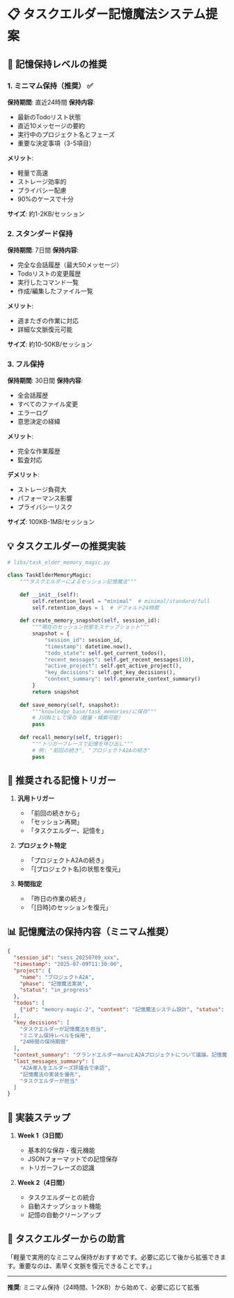 # 📋 タスクエルダー記憶魔法システム提案

## 🔮 記憶保持レベルの推奨

### 1. **ミニマム保持（推奨）** ✅
**保持期間**: 直近24時間
**保持内容**:
- 最新のTodoリスト状態
- 直近10メッセージの要約
- 実行中のプロジェクト名とフェーズ
- 重要な決定事項（3-5項目）

**メリット**:
- 軽量で高速
- ストレージ効率的
- プライバシー配慮
- 90%のケースで十分

**サイズ**: 約1-2KB/セッション

### 2. **スタンダード保持**
**保持期間**: 7日間
**保持内容**:
- 完全な会話履歴（最大50メッセージ）
- Todoリストの変更履歴
- 実行したコマンド一覧
- 作成/編集したファイル一覧

**メリット**:
- 週またぎの作業に対応
- 詳細な文脈復元可能

**サイズ**: 約10-50KB/セッション

### 3. **フル保持**
**保持期間**: 30日間
**保持内容**:
- 全会話履歴
- すべてのファイル変更
- エラーログ
- 意思決定の経緯

**メリット**:
- 完全な作業履歴
- 監査対応

**デメリット**:
- ストレージ負荷大
- パフォーマンス影響
- プライバシーリスク

**サイズ**: 100KB-1MB/セッション

## 💡 タスクエルダーの推奨実装

```python
# libs/task_elder_memory_magic.py

class TaskElderMemoryMagic:
    """タスクエルダーによるセッション記憶魔法"""
    
    def __init__(self):
        self.retention_level = "minimal"  # minimal/standard/full
        self.retention_days = 1  # デフォルト24時間
        
    def create_memory_snapshot(self, session_id):
        """現在のセッション状態をスナップショット"""
        snapshot = {
            "session_id": session_id,
            "timestamp": datetime.now(),
            "todo_state": self.get_current_todos(),
            "recent_messages": self.get_recent_messages(10),
            "active_project": self.get_active_project(),
            "key_decisions": self.get_key_decisions(),
            "context_summary": self.generate_context_summary()
        }
        return snapshot
        
    def save_memory(self, snapshot):
        """knowledge_base/task_memories/に保存"""
        # JSONとして保存（軽量・検索可能）
        pass
        
    def recall_memory(self, trigger):
        """トリガーフレーズで記憶を呼び出し"""
        # 例: "前回の続き", "プロジェクトA2Aの続き"
        pass
```

## 🎯 推奨される記憶トリガー

1. **汎用トリガー**
   - 「前回の続きから」
   - 「セッション再開」
   - 「タスクエルダー、記憶を」

2. **プロジェクト特定**
   - 「プロジェクトA2Aの続き」
   - 「[プロジェクト名]の状態を復元」

3. **時間指定**
   - 「昨日の作業の続き」
   - 「[日時]のセッションを復元」

## 📊 記憶魔法の保持内容（ミニマム推奨）

```json
{
  "session_id": "sess_20250709_xxx",
  "timestamp": "2025-07-09T11:30:00",
  "project": {
    "name": "プロジェクトA2A",
    "phase": "記憶魔法実装",
    "status": "in_progress"
  },
  "todos": [
    {"id": "memory-magic-2", "content": "記憶魔法システム設計", "status": "in_progress"}
  ],
  "key_decisions": [
    "タスクエルダーが記憶魔法を担当",
    "ミニマム保持レベルを採用",
    "24時間の保持期間"
  ],
  "context_summary": "グランドエルダーmaruとA2Aプロジェクトについて議論。記憶魔法システムの実装を開始。",
  "last_messages_summary": [
    "A2A導入をエルダーズ評議会で承認",
    "記憶魔法の実装を優先",
    "タスクエルダーが担当"
  ]
}
```

## 🚀 実装ステップ

1. **Week 1（3日間）**
   - 基本的な保存・復元機能
   - JSONフォーマットでの記憶保存
   - トリガーフレーズの認識

2. **Week 2（4日間）**
   - タスクエルダーとの統合
   - 自動スナップショット機能
   - 記憶の自動クリーンアップ

## 💭 タスクエルダーからの助言

「軽量で実用的なミニマム保持がおすすめです。必要に応じて後から拡張できます。重要なのは、素早く文脈を復元できることです。」

---
**推奨**: ミニマム保持（24時間、1-2KB）から始めて、必要に応じて拡張